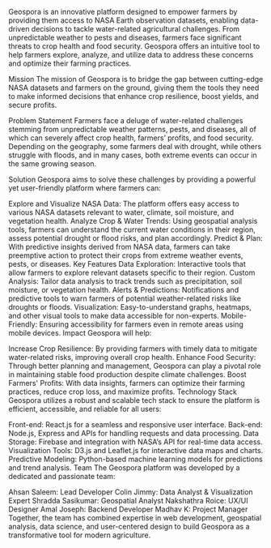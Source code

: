   Geospora is an innovative platform designed to empower farmers by providing them access to NASA Earth observation datasets, enabling data-driven decisions to tackle water-related agricultural challenges. From unpredictable weather to pests and diseases, farmers face significant threats to crop health and food security. Geospora offers an intuitive tool to help farmers explore, analyze, and utilize data to address these concerns and optimize their farming practices.

Mission
The mission of Geospora is to bridge the gap between cutting-edge NASA datasets and farmers on the ground, giving them the tools they need to make informed decisions that enhance crop resilience, boost yields, and secure profits.

Problem Statement
Farmers face a deluge of water-related challenges stemming from unpredictable weather patterns, pests, and diseases, all of which can severely affect crop health, farmers’ profits, and food security. Depending on the geography, some farmers deal with drought, while others struggle with floods, and in many cases, both extreme events can occur in the same growing season.

Solution
Geospora aims to solve these challenges by providing a powerful yet user-friendly platform where farmers can:

Explore and Visualize NASA Data: The platform offers easy access to various NASA datasets relevant to water, climate, soil moisture, and vegetation health.
Analyze Crop & Water Trends: Using geospatial analysis tools, farmers can understand the current water conditions in their region, assess potential drought or flood risks, and plan accordingly.
Predict & Plan: With predictive insights derived from NASA data, farmers can take preemptive action to protect their crops from extreme weather events, pests, or diseases.
Key Features
Data Exploration: Interactive tools that allow farmers to explore relevant datasets specific to their region.
Custom Analysis: Tailor data analysis to track trends such as precipitation, soil moisture, or vegetation health.
Alerts & Predictions: Notifications and predictive tools to warn farmers of potential weather-related risks like droughts or floods.
Visualization: Easy-to-understand graphs, heatmaps, and other visual tools to make data accessible for non-experts.
Mobile-Friendly: Ensuring accessibility for farmers even in remote areas using mobile devices.
Impact
Geospora will help:

Increase Crop Resilience: By providing farmers with timely data to mitigate water-related risks, improving overall crop health.
Enhance Food Security: Through better planning and management, Geospora can play a pivotal role in maintaining stable food production despite climate challenges.
Boost Farmers' Profits: With data insights, farmers can optimize their farming practices, reduce crop loss, and maximize profits.
Technology Stack
Geospora utilizes a robust and scalable tech stack to ensure the platform is efficient, accessible, and reliable for all users:

Front-end: React.js for a seamless and responsive user interface.
Back-end: Node.js, Express and APIs for handling requests and data processing.
Data Storage: Firebase and integration with NASA’s API for real-time data access.
Visualization Tools: D3.js and Leaflet.js for interactive data maps and charts.
Predictive Modeling: Python-based machine learning models for predictions and trend analysis.
Team
The Geospora platform was developed by a dedicated and passionate team:

Ahsan Saleem: Lead Developer
Colin Jimmy: Data Analyst & Visualization Expert
Shradda Sasikumar: Geospatial Analyst
Nakshathra Roice: UX/UI Designer
Amal Joseph: Backend Developer
Madhav K: Project Manager
Together, the team has combined expertise in web development, geospatial analysis, data science, and user-centered design to build Geospora as a transformative tool for modern agriculture.